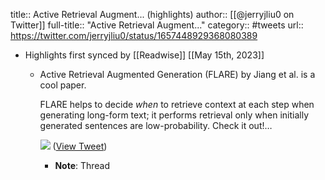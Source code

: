 title:: Active Retrieval Augment... (highlights)
author:: [[@jerryjliu0 on Twitter]]
full-title:: "Active Retrieval Augment..."
category:: #tweets
url:: https://twitter.com/jerryjliu0/status/1657448929368080389

- Highlights first synced by [[Readwise]] [[May 15th, 2023]]
	- Active Retrieval Augmented Generation (FLARE) by Jiang et al. is a cool paper.
	  
	  FLARE helps to decide *when* to retrieve context at each step when generating long-form text; it performs retrieval only when initially generated sentences are low-probability. Check it out!… 
	  
	  ![](https://pbs.twimg.com/media/FwBw3H1WwAIZqj1.jpg) ([View Tweet](https://twitter.com/jerryjliu0/status/1657448929368080389))
		- **Note**: Thread
